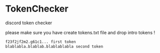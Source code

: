 # TokenChecker
discord token checker 


please make sure you have create tokens.txt file and drop intro tokens !

```txt
f23f2jf2m2.g61c1... first token
blablabla.blablab.blablablabla second token
```



